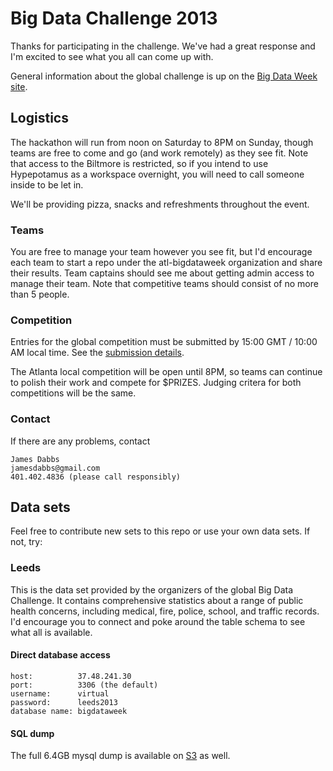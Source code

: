 # Big Data Challenge 2013

Thanks for participating in the challenge. We've had a great response and I'm excited to see what you all can come up with.

General information about the global challenge is up on the [Big Data Week site](http://bigdataweek.com/bigdatachallenge/).

## Logistics

The hackathon will run from noon on Saturday to 8PM on Sunday, though teams are free to come and go (and work remotely) as they see fit. Note that access to the Biltmore is restricted, so if you intend to use Hypepotamus as a workspace overnight, you will need to call someone inside to be let in.

We'll be providing pizza, snacks and refreshments throughout the event.

### Teams

You are free to manage your team however you see fit, but I'd encourage each team to start a repo under the atl-bigdataweek organization and share their results. Team captains should see me about getting admin access to manage their team. Note that competitive teams should consist of no more than 5 people.

### Competition

Entries for the global competition must be submitted by 15:00 GMT / 10:00 AM local time. See the [submission details](http://bigdataweek.com/bigdatachallenge/).

The Atlanta local competition will be open until 8PM, so teams can continue to polish their work and compete for $PRIZES. Judging critera for both competitions will be the same.

### Contact

If there are any problems, contact

    James Dabbs
    jamesdabbs@gmail.com
    401.402.4836 (please call responsibly)

## Data sets

Feel free to contribute new sets to this repo or use your own data sets. If not, try:

### Leeds

This is the data set provided by the organizers of the global Big Data Challenge. It contains comprehensive statistics about a range of public health concerns, including medical, fire, police, school, and traffic records. I'd encourage you to connect and poke around the table schema to see what all is available.

#### Direct database access

    host:          37.48.241.30
    port:          3306 (the default)
    username:      virtual
    password:      leeds2013
    database name: bigdataweek

#### SQL dump

The full 6.4GB mysql dump is available on [S3](https://s3.amazonaws.com/atl-bigdataweek/bigdataweek_2013-04-26.sql) as well.
